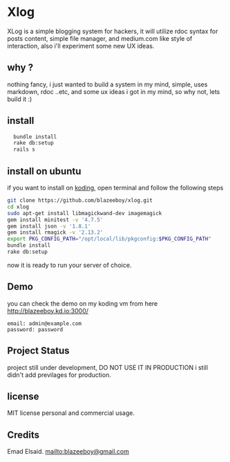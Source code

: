 # Xlog

XLog is a simple blogging system for hackers, it will utilize rdoc syntax for posts content, simple file manager, and medium.com like style of interaction, also i'll experiment some new UX ideas. 

## why ?

nothing fancy, i just wanted to build a system in my mind, simple, uses markdown, rdoc ..etc, and some ux ideas i got in my mind, so why not, lets build it :)

## install

```bash
  bundle install
  rake db:setup
  rails s
```
## install on ubuntu

if you want to install on [koding](http://www.koding.com), open terminal and follow the following steps

```bash
git clone https://github.com/blazeeboy/xlog.git
cd xlog
sudo apt-get install libmagickwand-dev imagemagick
gem install minitest -v '4.7.5'
gem install json -v '1.8.1'
gem install rmagick -v '2.13.2'
export PKG_CONFIG_PATH="/opt/local/lib/pkgconfig:$PKG_CONFIG_PATH"
bundle install
rake db:setup
```
now it is ready to run your server of choice.

## Demo

you can check the demo on my koding vm from here 
http://blazeeboy.kd.io:3000/

```
email: admin@example.com
password: password
```

## Project Status

project still under development, DO NOT USE IT IN PRODUCTION
i still didn't add previlages for production. 

## license

MIT license personal and commercial usage.

## Credits

Emad Elsaid. <mailto:blazeeboy@gmail.com>